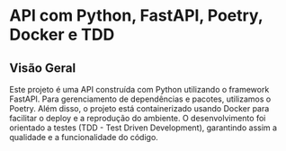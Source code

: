 # API com Python, FastAPI, Poetry, Docker e TDD
## Visão Geral
Este projeto é uma API construída com Python utilizando o framework FastAPI. Para gerenciamento de dependências e pacotes, utilizamos o Poetry. Além disso, o projeto está containerizado usando Docker para facilitar o deploy e a reprodução do ambiente. O desenvolvimento foi orientado a testes (TDD - Test Driven Development), garantindo assim a qualidade e a funcionalidade do código.

